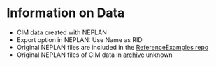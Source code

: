 # Information on Data

- CIM data created with NEPLAN
- Export option in NEPLAN: Use Name as RID
- Original NEPLAN files are included in the [ReferenceExamples repo](https://git.rwth-aachen.de/acs/core/simulation/reference-examples/tree/development/Neplan/CIGRE-MV)
- Original NEPLAN files of CIM data in [archive](archive) unknown
